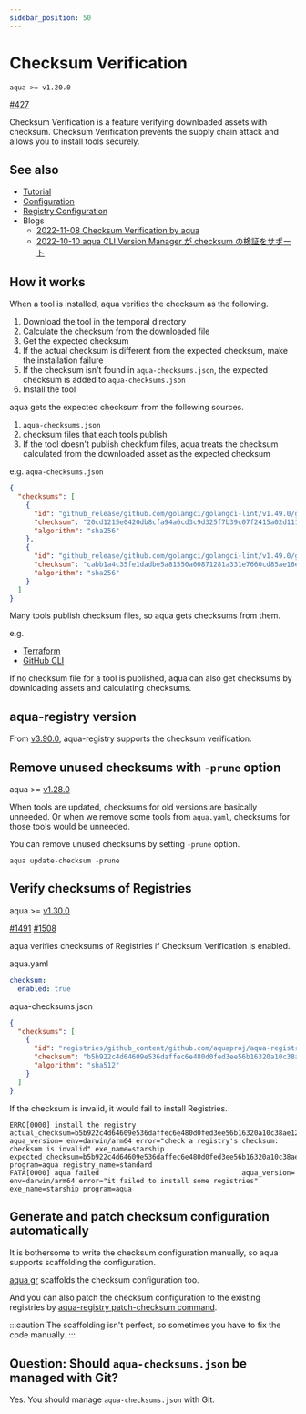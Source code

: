 ```yaml
---
sidebar_position: 50
---
```


# Checksum Verification

`aqua >= v1.20.0`

[#427](https://github.com/aquaproj/aqua/issues/427)

Checksum Verification is a feature verifying downloaded assets with checksum.
Checksum Verification prevents the supply chain attack and allows you to install tools securely.

## See also

- [Tutorial](/docs/guides/checksum)
- [Configuration](/docs/config/checksum)
- [Registry Configuration](/docs/reference/registry-config/checksum)
- Blogs
  - [2022-11-08 Checksum Verification by aqua](https://dev.to/suzukishunsuke/checksum-verification-by-aqua-5038)
  - [2022-10-10 aqua CLI Version Manager が checksum の検証をサポート](https://zenn.dev/shunsuke_suzuki/articles/aqua-checksum-verification)

## How it works

When a tool is installed, aqua verifies the checksum as the following.

1. Download the tool in the temporal directory
1. Calculate the checksum from the downloaded file
1. Get the expected checksum
1. If the actual checksum is different from the expected checksum, make the installation failure
1. If the checksum isn't found in `aqua-checksums.json`, the expected checksum is added to `aqua-checksums.json`
1. Install the tool

aqua gets the expected checksum from the following sources.

1. `aqua-checksums.json`
1. checksum files that each tools publish
1. If the tool doesn't publish checkfum files, aqua treats the checksum calculated from the downloaded asset as the expected checksum

e.g. `aqua-checksums.json`

```json
{
  "checksums": [
    {
      "id": "github_release/github.com/golangci/golangci-lint/v1.49.0/golangci-lint-1.49.0-darwin-amd64.tar.gz",
      "checksum": "20cd1215e0420db8cfa94a6cd3c9d325f7b39c07f2415a02d111568d8bc9e271",
      "algorithm": "sha256"
    },
    {
      "id": "github_release/github.com/golangci/golangci-lint/v1.49.0/golangci-lint-1.49.0-darwin-arm64.tar.gz",
      "checksum": "cabb1a4c35fe1dadbe5a81550a00871281a331e7660cd85ae16e936a7f0f6cfc",
      "algorithm": "sha256"
    }
  ]
}
```

Many tools publish checksum files, so aqua gets checksums from them.

e.g.

* [Terraform](https://releases.hashicorp.com/terraform/1.2.7/terraform_1.2.7_SHA256SUMS)
* [GitHub CLI](https://github.com/cli/cli/releases/download/v2.14.4/gh_2.14.4_checksums.txt)

If no checksum file for a tool is published, aqua can also get checksums by downloading assets and calculating checksums.


## aqua-registry version

From [v3.90.0](https://github.com/aquaproj/aqua-registry/releases/tag/v3.90.0), aqua-registry supports the checksum verification.

## Remove unused checksums with `-prune` option

aqua >= [v1.28.0](https://github.com/aquaproj/aqua/releases/tag/v1.28.0)

When tools are updated, checksums for old versions are basically unneeded.
Or when we remove some tools from `aqua.yaml`, checksums for those tools would be unneeded.

You can remove unused checksums by setting `-prune` option.

```
aqua update-checksum -prune
```

## Verify checksums of Registries

aqua >= [v1.30.0](https://github.com/aquaproj/aqua/releases/tag/v1.30.0)

[#1491](https://github.com/aquaproj/aqua/issues/1491) [#1508](https://github.com/aquaproj/aqua/pull/1508)

aqua verifies checksums of Registries if Checksum Verification is enabled.

aqua.yaml

```yaml
checksum:
  enabled: true
```

aqua-checksums.json

```json
{
  "checksums": [
    {
      "id": "registries/github_content/github.com/aquaproj/aqua-registry/v3.114.0/registry.yaml",
      "checksum": "b5b922c4d64609e536daffec6e480d0fed3ee56b16320a10c38ae12df7f045e8b20a0c05ec66eb28146cee42559e5e6c4e4bc49ce89ffe48a5640999cc6248bd",
      "algorithm": "sha512"
    }
  ]
}
```

If the checksum is invalid, it would fail to install Registries.

```
ERRO[0000] install the registry                          actual_checksum=b5b922c4d64609e536daffec6e480d0fed3ee56b16320a10c38ae12df7f045e8b20a0c05ec66eb28146cee42559e5e6c4e4bc49ce89ffe48a5640999cc6248be aqua_version= env=darwin/arm64 error="check a registry's checksum: checksum is invalid" exe_name=starship expected_checksum=b5b922c4d64609e536daffec6e480d0fed3ee56b16320a10c38ae12df7f045e8b20a0c05ec66eb28146cee42559e5e6c4e4bc49ce89ffe48a5640999cc6248bd program=aqua registry_name=standard
FATA[0000] aqua failed                                   aqua_version= env=darwin/arm64 error="it failed to install some registries" exe_name=starship program=aqua
```

## Generate and patch checksum configuration automatically

It is bothersome to write the checksum configuration manually, so aqua supports scaffolding the configuration.

[aqua gr](/docs/develop-registry/scaffold-registry) scaffolds the checksum configuration too.

And you can also patch the checksum configuration to the existing registries by [aqua-registry patch-checksum command](https://github.com/aquaproj/registry-tool/blob/main/USAGE.md#aqua-registry-patch-checksum).

:::caution
The scaffolding isn't perfect, so sometimes you have to fix the code manually.
:::

## Question: Should `aqua-checksums.json` be managed with Git?

Yes. You should manage `aqua-checksums.json` with Git.
